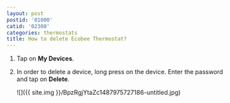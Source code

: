 ```yaml
---
layout: post
postid: '01000'
catid: '02300'
categories: thermostats
title: How to delete Ecobee Thermostat?
---
```


1. Tap on **My Devices**.

2. In order to delete a device, long press on the device. Enter the password and tap on **Delete**.

    ![]({{ site.img }}/BpzRgjYtaZc1487975727186-untitled.jpg)